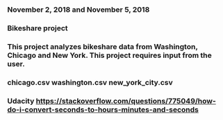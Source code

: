 ### November 2, 2018 and November 5, 2018

### Bikeshare project

### This project analyzes bikeshare data from Washington, Chicago and New York. This project requires input from the user.

### chicago.csv washington.csv new_york_city.csv

### Udacity https://stackoverflow.com/questions/775049/how-do-i-convert-seconds-to-hours-minutes-and-seconds
